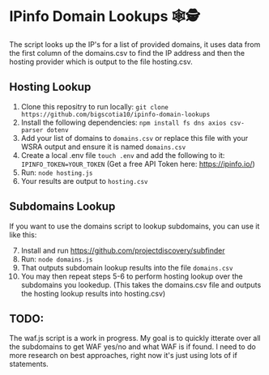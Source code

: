 # IPinfo Domain Lookups 🕸️🕵️

The script looks up the IP's for a list of provided domains, it uses data from the first column of the domains.csv to find the IP address and then the hosting provider which is output to the file hosting.csv.

## Hosting Lookup
1. Clone this repositry to run locally: ```git clone https://github.com/bigscotia10/ipinfo-domain-lookups```
2. Install the following dependencies: ```npm install fs dns axios csv-parser dotenv```
3. Add your list of domains to ```domains.csv``` or replace this file with your WSRA output and ensure it is named ```domains.csv``` 
4. Create a local .env file ```touch .env``` and add the following to it: ```IPINFO_TOKEN=YOUR_TOKEN``` (Get a free API Token here: https://ipinfo.io/)
5. Run: ```node hosting.js```
6. Your results are output to ```hosting.csv```

## Subdomains Lookup
If you want to use the domains script to lookup subdomains, you can use it like this:

7. Install and run https://github.com/projectdiscovery/subfinder
8. Run: ```node domains.js```
9. That outputs subdomain lookup results into the file ```domains.csv```
10. You may then repeat steps 5-6 to perform hosting lookup over the subdomains you lookedup. (This takes the domains.csv file and outputs the hosting lookup results into hosting.csv)

## TODO:
The waf.js script is a work in progress. My goal is to quickly itterate over all the subdomains to get WAF yes/no and what WAF is if found. I need to do more research on best approaches, right now it's just using lots of if statements.
